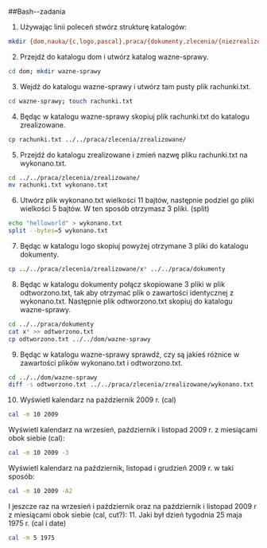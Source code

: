 ##Bash--zadania
1. Używając linii poleceń stwórz strukturę katalogów:
```sh
mkdir {dom,nauka/{c,logo,pascal},praca/{dokumenty,zlecenia/{niezrealizowane,zrealizowane}}} -p
```
2. Przejdź do katalogu dom i utwórz katalog wazne-sprawy.
```sh
cd dom; mkdir wazne-sprawy
```
3. Wejdź do katalogu wazne-sprawy i utwórz tam pusty plik rachunki.txt.
```sh
cd wazne-sprawy; touch rachunki.txt
```
4. Będąc w katalogu wazne-sprawy skopiuj plik rachunki.txt do katalogu zrealizowane.
```sh
cp rachunki.txt ../../praca/zlecenia/zrealizowane/
```
5. Przejdź do katalogu zrealizowane i zmień nazwę pliku rachunki.txt na wykonano.txt.
```sh
cd ../../praca/zlecenia/zrealizowane/
mv rachunki.txt wykonano.txt
```
6. Utwórz plik wykonano.txt wielkości 11 bajtów, następnie podziel go pliki wielkości 5 bajtów. W ten sposób otrzymasz 3 pliki. (split)
```sh
echo "helloworld" > wykonano.txt
split --bytes=5 wykonano.txt
```
7. Będąc w katalogu logo skopiuj powyżej otrzymane 3 pliki do katalogu dokumenty.
```sh
cp ../../praca/zlecenia/zrealizowane/x* ../../praca/dokumenty
```
8. Będąc w katalogu dokumenty połącz skopiowane 3 pliki w plik odtworzono.txt, tak aby otrzymać plik o zawartości identycznej z wykonano.txt. Następnie plik odtworzono.txt skopiuj do katalogu wazne-sprawy.
```sh
cd ../../praca/dokumenty
cat x* >> odtworzono.txt
cp odtworzono.txt ../../dom/wazne-sprawy
```
9. Będąc w katalogu wazne-sprawy sprawdź, czy są jakieś różnice w zawartości plików wykonano.txt i odtworzono.txt.
```sh
cd ../../dom/wazne-sprawy
diff -s odtworzono.txt ../../praca/zlecenia/zrealizowane/wykonano.txt
```
10. Wyświetl kalendarz na październik 2009 r. (cal)
```sh
cal -m 10 2009
```
Wyświetl kalendarz na wrzesień, październik i listopad 2009 r. z miesiącami obok siebie (cal):
```sh
cal -m 10 2009 -3
```
Wyświetl kalendarz na październik, listopad i grudzień 2009 r. w taki sposób:
```sh
cal -m 10 2009 -A2
```
I jeszcze raz na wrzesień i październik oraz na październik i listopad 2009 r z miesiącami obok siebie (cal, cut?):
11. Jaki był dzień tygodnia 25 maja 1975 r. (cal i date)
```sh
cal -m 5 1975

